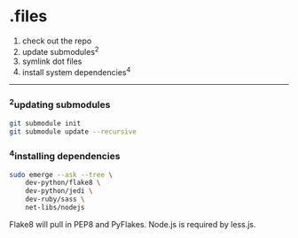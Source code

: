 # .files

1. check out the repo
2. update submodules<sup>2</sup>
3. symlink dot files
4. install system dependencies<sup>4</sup>

----

### <sup>2</sup>updating submodules

```sh
git submodule init
git submodule update --recursive
```

### <sup>4</sup>installing dependencies

```sh
sudo emerge --ask --tree \
	dev-python/flake8 \
	dev-python/jedi \
	dev-ruby/sass \
	net-libs/nodejs
```

Flake8 will pull in PEP8 and PyFlakes. Node.js is required by less.js.
